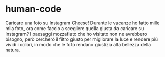 # human-code

Caricare una foto su Instagram
Cheese!
Durante le vacanze ho fatto mille mila foto, ora come faccio a scegliere quella giusta da caricare su Instagram? I paesaggi mozzafiato che ho visitato non ne avrebbero bisogno, però cercherò il filtro giusto per migliorare la luce e rendere più vividi i colori, in modo che le foto rendano giustizia alla bellezza della natura.


